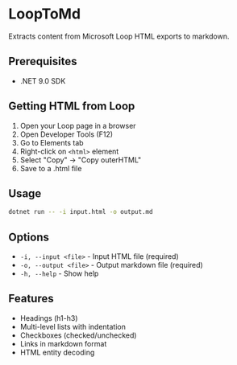 # LoopToMd

Extracts content from Microsoft Loop HTML exports to markdown.

## Prerequisites

- .NET 9.0 SDK

## Getting HTML from Loop

1. Open your Loop page in a browser
2. Open Developer Tools (F12)
3. Go to Elements tab
4. Right-click on `<html>` element
5. Select "Copy" → "Copy outerHTML"
6. Save to a .html file

## Usage

```bash
dotnet run -- -i input.html -o output.md
```

## Options

- `-i, --input <file>` - Input HTML file (required)
- `-o, --output <file>` - Output markdown file (required)
- `-h, --help` - Show help

## Features

- Headings (h1-h3)
- Multi-level lists with indentation
- Checkboxes (checked/unchecked)
- Links in markdown format
- HTML entity decoding
